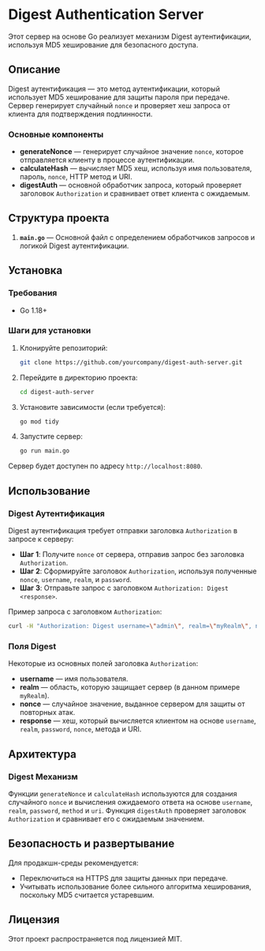 
# Digest Authentication Server

Этот сервер на основе Go реализует механизм Digest аутентификации, используя MD5 хеширование для безопасного доступа.

## Описание

Digest аутентификация — это метод аутентификации, который использует MD5 хеширование для защиты пароля при передаче. Сервер генерирует случайный `nonce` и проверяет хеш запроса от клиента для подтверждения подлинности.

### Основные компоненты

- **generateNonce** — генерирует случайное значение `nonce`, которое отправляется клиенту в процессе аутентификации.
- **calculateHash** — вычисляет MD5 хеш, используя имя пользователя, пароль, `nonce`, HTTP метод и URI.
- **digestAuth** — основной обработчик запроса, который проверяет заголовок `Authorization` и сравнивает ответ клиента с ожидаемым.

## Структура проекта

1. **`main.go`** — Основной файл с определением обработчиков запросов и логикой Digest аутентификации.

## Установка

### Требования

- Go 1.18+

### Шаги для установки

1. Клонируйте репозиторий:
    ```bash
    git clone https://github.com/yourcompany/digest-auth-server.git
    ```

2. Перейдите в директорию проекта:
    ```bash
    cd digest-auth-server
    ```

3. Установите зависимости (если требуется):
    ```bash
    go mod tidy
    ```

4. Запустите сервер:
    ```bash
    go run main.go
    ```

Сервер будет доступен по адресу `http://localhost:8080`.

## Использование

### Digest Аутентификация

Digest аутентификация требует отправки заголовка `Authorization` в запросе к серверу:

- **Шаг 1**: Получите `nonce` от сервера, отправив запрос без заголовка `Authorization`.
- **Шаг 2**: Сформируйте заголовок `Authorization`, используя полученные `nonce`, `username`, `realm`, и `password`.
- **Шаг 3**: Отправьте запрос с заголовком `Authorization: Digest <response>`.

Пример запроса с заголовком `Authorization`:
```bash
curl -H "Authorization: Digest username=\"admin\", realm=\"myRealm\", nonce=\"<nonce>\" response=\"<response>\"" http://localhost:8080
```

### Поля Digest

Некоторые из основных полей заголовка `Authorization`:

- **username** — имя пользователя.
- **realm** — область, которую защищает сервер (в данном примере `myRealm`).
- **nonce** — случайное значение, выданное сервером для защиты от повторных атак.
- **response** — хеш, который вычисляется клиентом на основе `username`, `realm`, `password`, `nonce`, метода и URI.

## Архитектура

### Digest Механизм

Функции `generateNonce` и `calculateHash` используются для создания случайного `nonce` и вычисления ожидаемого ответа на основе `username`, `realm`, `password`, `method` и `uri`. Функция `digestAuth` проверяет заголовок `Authorization` и сравнивает его с ожидаемым значением.

## Безопасность и развертывание

Для продакшн-среды рекомендуется:

- Переключиться на HTTPS для защиты данных при передаче.
- Учитывать использование более сильного алгоритма хеширования, поскольку MD5 считается устаревшим.

## Лицензия

Этот проект распространяется под лицензией MIT.

